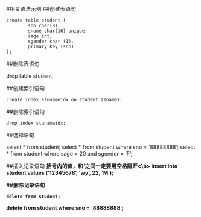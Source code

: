 #相关语法示例
##创建表语句

	create table student (
			sno char(8),
			sname char(16) unique,
			sage int,
			sgender char (1),
			primary key (sno)
	);

##删除表语句

  drop table student;

##创建索引语句

	create index stunameidx on student (sname);

##删除索引语句

	drop index stunameidx;

##选择语句

  select * from student;
  select * from student where sno = ‘88888888’;
  select * from student where sage > 20 and sgender = ‘F’;
    
##插入记录语句
  <b>括号内的值，和‘之间一定要用空格隔开<\b>
	insert into student values (‘12345678’, ’wy’, 22, ’M’);

##删除记录语句

	delete from student;
  delete from student where sno = ‘88888888’;
